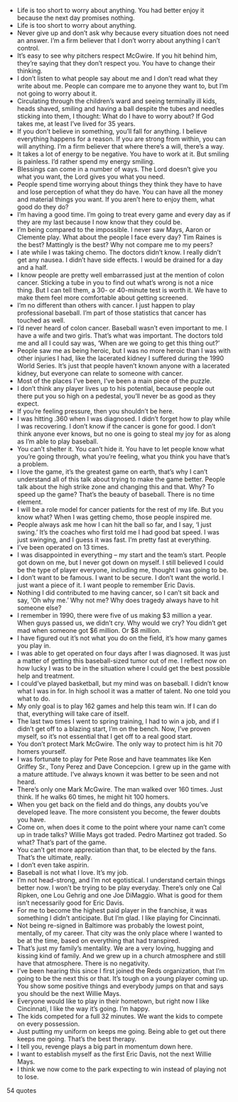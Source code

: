  - Life is too short to worry about anything. You had better enjoy it because the next day promises nothing.
 - Life is too short to worry about anything.
 - Never give up and don’t ask why because every situation does not need an answer. I’m a firm believer that I don’t worry about anything I can’t control.
 - It’s easy to see why pitchers respect McGwire. If you hit behind him, they’re saying that they don’t respect you. You have to change their thinking.
 - I don’t listen to what people say about me and I don’t read what they write about me. People can compare me to anyone they want to, but I’m not going to worry about it.
 - Circulating through the children’s ward and seeing terminally ill kids, heads shaved, smiling and having a ball despite the tubes and needles sticking into them, I thought: What do I have to worry about? If God takes me, at least I’ve lived for 35 years.
 - If you don’t believe in something, you’ll fall for anything. I believe everything happens for a reason. If you are strong from within, you can will anything. I’m a firm believer that where there’s a will, there’s a way.
 - It takes a lot of energy to be negative. You have to work at it. But smiling is painless. I’d rather spend my energy smiling.
 - Blessings can come in a number of ways. The Lord doesn’t give you what you want, the Lord gives you what you need.
 - People spend time worrying about things they think they have to have and lose perception of what they do have. You can have all the money and material things you want. If you aren’t here to enjoy them, what good do they do?
 - I’m having a good time. I’m going to treat every game and every day as if they are my last because I now know that they could be.
 - I’m being compared to the impossible. I never saw Mays, Aaron or Clemente play. What about the people I face every day? Tim Raines is the best? Mattingly is the best? Why not compare me to my peers?
 - I ate while I was taking chemo. The doctors didn’t know. I really didn’t get any nausea. I didn’t have side effects. I would be drained for a day and a half.
 - I know people are pretty well embarrassed just at the mention of colon cancer. Sticking a tube in you to find out what’s wrong is not a nice thing. But I can tell them, a 30- or 40-minute test is worth it. We have to make them feel more comfortable about getting screened.
 - I’m no different than others with cancer. I just happen to play professional baseball. I’m part of those statistics that cancer has touched as well.
 - I’d never heard of colon cancer. Baseball wasn’t even important to me. I have a wife and two girls. That’s what was important. The doctors told me and all I could say was, ‘When are we going to get this thing out?’
 - People saw me as being heroic, but I was no more heroic than I was with other injuries I had, like the lacerated kidney I suffered during the 1990 World Series. It’s just that people haven’t known anyone with a lacerated kidney, but everyone can relate to someone with cancer.
 - Most of the places I’ve been, I’ve been a main piece of the puzzle.
 - I don’t think any player lives up to his potential, because people out there put you so high on a pedestal, you’ll never be as good as they expect.
 - If you’re feeling pressure, then you shouldn’t be here.
 - I was hitting .360 when I was diagnosed. I didn’t forget how to play while I was recovering. I don’t know if the cancer is gone for good. I don’t think anyone ever knows, but no one is going to steal my joy for as along as I’m able to play baseball.
 - You can’t shelter it. You can’t hide it. You have to let people know what you’re going through, what you’re feeling, what you think you have that’s a problem.
 - I love the game, it’s the greatest game on earth, that’s why I can’t understand all of this talk about trying to make the game better. People talk about the high strike zone and changing this and that. Why? To speed up the game? That’s the beauty of baseball. There is no time element.
 - I will be a role model for cancer patients for the rest of my life. But you know what? When I was getting chemo, those people inspired me.
 - People always ask me how I can hit the ball so far, and I say, ‘I just swing.’ It’s the coaches who first told me I had good bat speed. I was just swinging, and I guess it was fast. I’m pretty fast at everything.
 - I’ve been operated on 13 times.
 - I was disappointed in everything – my start and the team’s start. People got down on me, but I never got down on myself. I still believed I could be the type of player everyone, including me, thought I was going to be.
 - I don’t want to be famous. I want to be secure. I don’t want the world. I just want a piece of it. I want people to remember Eric Davis.
 - Nothing I did contributed to me having cancer, so I can’t sit back and say, ‘Oh why me.’ Why not me? Why does tragedy always have to hit someone else?
 - I remember in 1990, there were five of us making $3 million a year. When guys passed us, we didn’t cry. Why would we cry? You didn’t get mad when someone got $6 million. Or $8 million.
 - I have figured out it’s not what you do on the field, it’s how many games you play in.
 - I was able to get operated on four days after I was diagnosed. It was just a matter of getting this baseball-sized tumor out of me. I reflect now on how lucky I was to be in the situation where I could get the best possible help and treatment.
 - I could’ve played basketball, but my mind was on baseball. I didn’t know what I was in for. In high school it was a matter of talent. No one told you what to do.
 - My only goal is to play 162 games and help this team win. If I can do that, everything will take care of itself.
 - The last two times I went to spring training, I had to win a job, and if I didn’t get off to a blazing start, I’m on the bench. Now, I’ve proven myself, so it’s not essential that I get off to a real good start.
 - You don’t protect Mark McGwire. The only way to protect him is hit 70 homers yourself.
 - I was fortunate to play for Pete Rose and have teammates like Ken Griffey Sr., Tony Perez and Dave Concepcion. I grew up in the game with a mature attitude. I’ve always known it was better to be seen and not heard.
 - There’s only one Mark McGwire. The man walked over 160 times. Just think. If he walks 60 times, he might hit 100 homers.
 - When you get back on the field and do things, any doubts you’ve developed leave. The more consistent you become, the fewer doubts you have.
 - Come on, when does it come to the point where your name can’t come up in trade talks? Willie Mays got traded. Pedro Martinez got traded. So what? That’s part of the game.
 - You can’t get more appreciation than that, to be elected by the fans. That’s the ultimate, really.
 - I don’t even take aspirin.
 - Baseball is not what I love. It’s my job.
 - I’m not head-strong, and I’m not egotistical. I understand certain things better now. I won’t be trying to be play everyday. There’s only one Cal Ripken, one Lou Gehrig and one Joe DiMaggio. What is good for them isn’t necessarily good for Eric Davis.
 - For me to become the highest paid player in the franchise, it was something I didn’t anticipate. But I’m glad. I like playing for Cincinnati.
 - Not being re-signed in Baltimore was probably the lowest point, mentally, of my career. That city was the only place where I wanted to be at the time, based on everything that had transpired.
 - That’s just my family’s mentality. We are a very loving, hugging and kissing kind of family. And we grew up in a church atmosphere and still have that atmosphere. There is no negativity.
 - I’ve been hearing this since I first joined the Reds organization, that I’m going to be the next this or that. It’s tough on a young player coming up. You show some positive things and everybody jumps on that and says you should be the next Willie Mays.
 - Everyone would like to play in their hometown, but right now I like Cincinnati, I like the way it’s going. I’m happy.
 - The kids competed for a full 32 minutes. We want the kids to compete on every possession.
 - Just putting my uniform on keeps me going. Being able to get out there keeps me going. That’s the best therapy.
 - I tell you, revenge plays a big part in momentum down here.
 - I want to establish myself as the first Eric Davis, not the next Willie Mays.
 - I think we now come to the park expecting to win instead of playing not to lose.

54 quotes